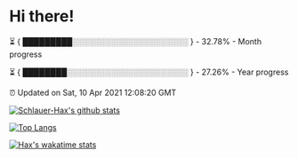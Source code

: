# Hi there!

⏳ { █████████░░░░░░░░░░░░░░░░░░░░░ } - 32.78% - Month progress

⏳ { ████████░░░░░░░░░░░░░░░░░░░░░░ } - 27.26% - Year progress

⏰ Updated on Sat, 10 Apr 2021 12:08:20 GMT


[![Schlauer-Hax's github stats](https://github-readme-stats.vercel.app/api?username=Schlauer-Hax&show_icons=true&theme=dark&count_private=true)](https://github.com/Schlauer-Hax)


[![Top Langs](https://github-readme-stats.vercel.app/api/top-langs/?username=Schlauer-Hax&layout=compact&theme=dark)](https://github.com/Schlauer-Hax?tab=repositories)


[![Hax's wakatime stats](https://github-readme-stats.vercel.app/api/wakatime?username=Hax&theme=dark)](https://wakatime.com/@Hax)

